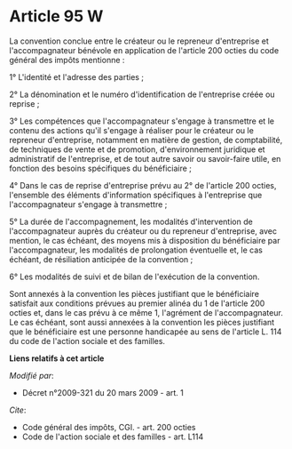 # Article 95 W

La convention conclue entre le créateur ou le repreneur d'entreprise et l'accompagnateur bénévole en application de l'article
200 octies du code général des impôts mentionne : 

1° L'identité et l'adresse des parties ; 

2° La dénomination et le numéro d'identification de l'entreprise créée ou reprise ; 

3° Les compétences que l'accompagnateur s'engage à transmettre et le contenu des actions qu'il s'engage à réaliser pour le
créateur ou le repreneur d'entreprise, notamment en matière de gestion, de comptabilité, de techniques de vente et de
promotion, d'environnement juridique et administratif de l'entreprise, et de tout autre savoir ou savoir-faire utile, en
fonction des besoins spécifiques du bénéficiaire ; 

4° Dans le cas de reprise d'entreprise prévu au 2° de l'article 200 octies, l'ensemble des éléments d'information spécifiques
à l'entreprise que l'accompagnateur s'engage à transmettre ; 

5° La durée de l'accompagnement, les modalités d'intervention de l'accompagnateur auprès du créateur ou du repreneur
d'entreprise, avec mention, le cas échéant, des moyens mis à disposition du bénéficiaire par l'accompagnateur, les modalités
de prolongation éventuelle et, le cas échéant, de résiliation anticipée de la convention ; 

6° Les modalités de suivi et de bilan de l'exécution de la convention. 

Sont annexés à la convention les pièces justifiant que le bénéficiaire satisfait aux conditions prévues au premier alinéa du
1 de l'article 200 octies et, dans le cas prévu à ce même 1, l'agrément de l'accompagnateur. Le cas échéant, sont aussi
annexées à la convention les pièces justifiant que le bénéficiaire est une personne handicapée au sens de l'article L. 114 du
code de l'action sociale et des familles.

**Liens relatifs à cet article**

_Modifié par_:

  - Décret n°2009-321 du 20 mars 2009 - art. 1

_Cite_:

  - Code général des impôts, CGI. - art. 200 octies
  - Code de l'action sociale et des familles - art. L114
